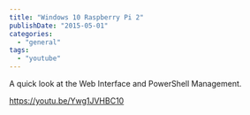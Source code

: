 ```yaml
---
title: "Windows 10 Raspberry Pi 2"
publishDate: "2015-05-01"
categories: 
  - "general"
tags: 
  - "youtube"
---
```


A quick look at the Web Interface and PowerShell Management.

https://youtu.be/Ywg1JVHBC10
